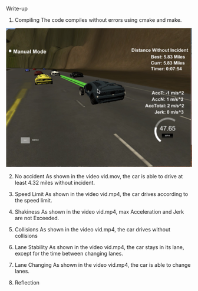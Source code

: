 Write-up
1. Compiling
The code compiles without errors using cmake and make.

![alt text](./success.png "success")

2. No accident
As shown in the video vid.mov, the car is able to drive at least 4.32 miles without incident.

3. Speed Limit
As shown in the video vid.mp4, the car drives according to the speed limit.

4. Shakiness
As shown in the video vid.mp4, max Acceleration and Jerk are not Exceeded.

4. Collisions
As shown in the video vid.mp4, the car drives without collisions

5. Lane Stability
As shown in the video vid.mp4, the car stays in its lane, except for the time between changing lanes.

6. Lane Changing
As shown in the video vid.mp4, the car is able to change lanes.

7. Reflection
